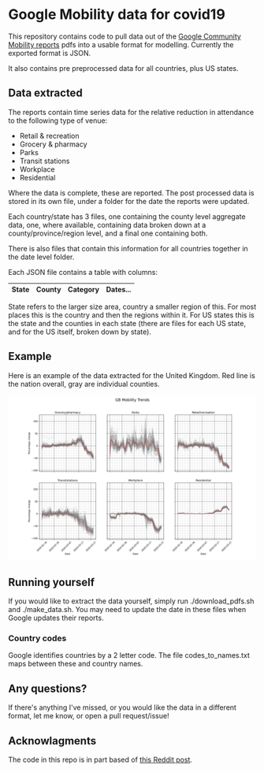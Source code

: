 # Google Mobility data for covid19

This repository contains code to pull data out of the [Google Community Mobility reports](https://www.google.com/covid19/mobility/) pdfs into a usable format for modelling. Currently the exported format is JSON. 

It also contains pre preprocessed data for all countries, plus US states.

## Data extracted
The reports contain time series data for the relative reduction in attendance to the following type of venue:
- Retail & recreation
- Grocery & pharmacy
- Parks
- Transit stations
- Workplace
- Residential
  
Where the data is complete, these are reported. The post processed data is stored in its own file, under a folder for the date the reports were updated. 

Each country/state has 3 files, one containing the county level aggregate data, one, where available, containing data broken down at a county/province/region level, and a final one containing both. 

There is also files that contain this information for all countries together in the date level folder.

Each JSON file contains a table with columns:

| State | County | Category | Dates... |
| --- | --- | --- | --- |

State refers to the larger size area, country a smaller region of this. For most places this is the country and then the regions within it. For US states this is the state and the counties in each state (there are files for each US state, and for the US itself, broken down by state).

## Example
Here is an example of the data extracted for the United Kingdom. Red line is the nation overall, gray are individual counties.

![GB Plots](plots/GB_plot.png)

## Running yourself
If you would like to extract the data yourself, simply run ./download_pdfs.sh and ./make_data.sh. You may need to update the date in these files when Google updates their reports.

### Country codes
Google identifies countries by a 2 letter code. The file codes_to_names.txt maps between these and country names.

## Any questions?
If there's anything I've missed, or you would like the data in a different format, let me know, or open a pull request/issue!

## Acknowlagments
The code in this repo is in part based of [this Reddit post](https://www.reddit.com/r/datasets/comments/fuo64p/google_covid19_mobility_reports_time_series_data/?utm_source=share&utm_medium=ios_app&utm_name=iossmf).